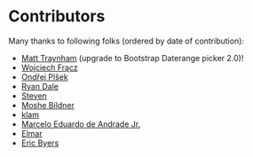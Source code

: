 # Contributors
Many thanks to following folks (ordered by date of contribution):

* [Matt Traynham](https://github.com/mtraynham) (upgrade to Bootstrap Daterange picker 2.0)!
* [Wojciech Frącz](https://github.com/fracz)
* [Ondřej Plšek](https://github.com/ondrs)
* [Ryan Dale](https://github.com/RyanDale)
* [Steven](https://github.com/tcooc)
* [Moshe Bildner](https://github.com/mbildner)
* [klam](https://github.com/klam)
* [Marcelo Eduardo de Andrade Jr.](https://github.com/marcelinhov2)
* [Elmar](https://github.com/elm-)
* [Eric Byers](https://github.com/EricByers)
